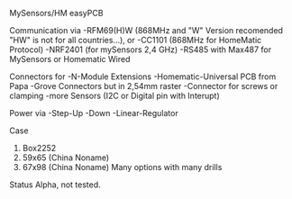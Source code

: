 MySensors/HM easyPCB 

Communication via
-RFM69(H)W (868MHz and "W" Version recomended "HW" is not for all countries...), or
-CC1101 (868MHz for HomeMatic Protocol)
-NRF2401 (for mySensors 2,4 GHz)
-RS485 with Max487 for MySensors or Homematic Wired

Connectors for
-N-Module Extensions
-Homematic-Universal PCB from Papa
-Grove Connectors but in 2,54mm raster
-Connector for screws or clamping
-more Sensors (I2C or Digital pin with Interupt)

Power via
-Step-Up
-Down
-Linear-Regulator

Case 
1) Box2252
2) 59x65 (China Noname)
3) 67x98 (China Noname)
Many options with many drills

Status
Alpha, not tested.
